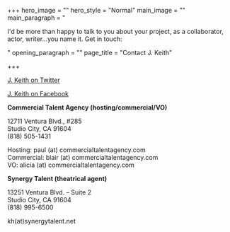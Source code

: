 +++
hero_image = ""
hero_style = "Normal"
main_image = ""
main_paragraph = "<p>I'd be more than happy to talk to you about your project, as a collaborator, actor, writer...you name it. Get in touch: </p>"
opening_paragraph = ""
page_title = "Contact J. Keith"

+++
  
[J. Keith on Twitter](http://twitter.com/@j_keith "J. Keith on Twitter")

[J. Keith on Facebook](http://www.facebook.com/jkeithdotnet "J. Keith on Facebook")

**Commercial Talent Agency (hosting/commercial/VO)**

12711 Ventura Blvd., #285  
Studio City, CA 91604  
(818) 505-1431

Hosting: paul (at) commercialtalentagency.com  
Commercial: blair (at) commercialtalentagency.com  
VO: alicia (at) commercialtalentagency.com  
  
**Synergy Talent (theatrical agent)**

13251 Ventura Blvd. – Suite 2  
Studio City, CA 91604  
(818) 995-6500

kh(at)synergytalent.net